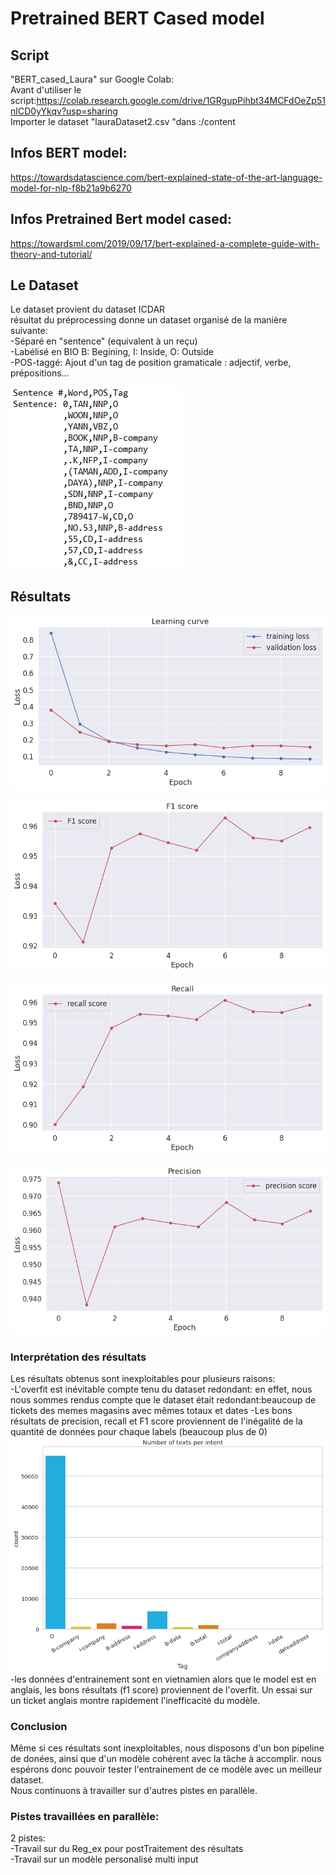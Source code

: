 # Pretrained BERT Cased model

## Script
"BERT_cased_Laura" sur Google Colab:  
Avant d'utiliser le script:https://colab.research.google.com/drive/1GRgupPihbt34MCFdOeZp51nICD0yYkqv?usp=sharing  
Importer le dataset "lauraDataset2.csv "dans :/content

## Infos BERT model:  
https://towardsdatascience.com/bert-explained-state-of-the-art-language-model-for-nlp-f8b21a9b6270
## Infos Pretrained Bert model cased: 
https://towardsml.com/2019/09/17/bert-explained-a-complete-guide-with-theory-and-tutorial/
## Le Dataset

Le dataset provient du dataset ICDAR   
résultat du préprocessing donne un dataset organisé de la manière suivante:  
-Séparé en "sentence" (equivalent à un reçu)  
-Labélisé en BIO B: Begining, I: Inside, O: Outside  
-POS-taggé: Ajout d'un tag de position gramaticale : adjectif, verbe, prépositions...  

![alt text](https://github.com/LauraBreton-leonard/PRD/blob/main/NER/BERT/IMAGES/dataImg.PNG?raw=true)

## Résultats


![alt text](https://github.com/LauraBreton-leonard/PRD/blob/main/NER/BERT/IMAGES/learning_curve.png?raw=true)

![alt text](https://github.com/LauraBreton-leonard/PRD/blob/main/NER/BERT/IMAGES/f1_score.png?raw=true)

![alt text](https://github.com/LauraBreton-leonard/PRD/blob/main/NER/BERT/IMAGES/recall.png?raw=true)

![alt text](https://github.com/LauraBreton-leonard/PRD/blob/main/NER/BERT/IMAGES/precision.png?raw=true)

### Interprétation des résultats

Les résultats obtenus sont inexploitables pour plusieurs raisons:  
-L'overfit est inévitable compte tenu du dataset redondant: en effet, nous nous sommes rendus compte que le dataset était redondant:beaucoup de tickets des memes magasins avec mêmes totaux et dates
-Les bons résultats de precision, recall et F1 score proviennent de l'inégalité de la quantité de données pour chaque labels (beaucoup plus de 0)  
![alt text](https://github.com/LauraBreton-leonard/PRD/blob/main/NER/BERT/IMAGES/prpLabels.png?raw=true)  
-les données d'entrainement sont en vietnamien alors que le model est en anglais, les bons résultats (f1 score) proviennent de l'overfit. Un essai sur un ticket anglais montre rapidement l'inefficacité du modèle.

### Conclusion
Même si ces résultats sont inexploitables, nous disposons d'un bon pipeline de donées, ainsi que d'un modèle cohérent avec la tâche à accomplir. nous espérons donc pouvoir tester l'entrainement de ce modèle avec un meilleur dataset.  
Nous continuons à travailler sur d'autres pistes en parallèle.  

### Pistes travaillées en parallèle:  

2 pistes:  
-Travail sur du Reg_ex pour postTraitement des résultats  
-Travail sur un modèle personalisé multi input

